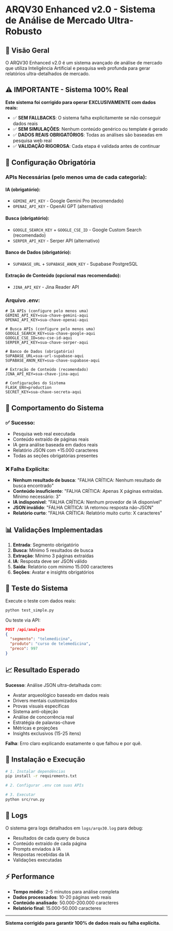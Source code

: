 # ARQV30 Enhanced v2.0 - Sistema de Análise de Mercado Ultra-Robusto

## 🚀 Visão Geral

O ARQV30 Enhanced v2.0 é um sistema avançado de análise de mercado que utiliza Inteligência Artificial e pesquisa web profunda para gerar relatórios ultra-detalhados de mercado.

## ⚠️ IMPORTANTE - Sistema 100% Real

**Este sistema foi corrigido para operar EXCLUSIVAMENTE com dados reais:**

- ✅ **SEM FALLBACKS**: O sistema falha explicitamente se não conseguir dados reais
- ✅ **SEM SIMULAÇÕES**: Nenhum conteúdo genérico ou template é gerado
- ✅ **DADOS REAIS OBRIGATÓRIOS**: Todas as análises são baseadas em pesquisa web real
- ✅ **VALIDAÇÃO RIGOROSA**: Cada etapa é validada antes de continuar

## 🔧 Configuração Obrigatória

### APIs Necessárias (pelo menos uma de cada categoria):

#### IA (obrigatório):
- `GEMINI_API_KEY` - Google Gemini Pro (recomendado)
- `OPENAI_API_KEY` - OpenAI GPT (alternativo)

#### Busca (obrigatório):
- `GOOGLE_SEARCH_KEY` + `GOOGLE_CSE_ID` - Google Custom Search (recomendado)
- `SERPER_API_KEY` - Serper API (alternativo)

#### Banco de Dados (obrigatório):
- `SUPABASE_URL` + `SUPABASE_ANON_KEY` - Supabase PostgreSQL

#### Extração de Conteúdo (opcional mas recomendado):
- `JINA_API_KEY` - Jina Reader API

### Arquivo .env:
```env
# IA APIs (configure pelo menos uma)
GEMINI_API_KEY=sua-chave-gemini-aqui
OPENAI_API_KEY=sua-chave-openai-aqui

# Busca APIs (configure pelo menos uma)
GOOGLE_SEARCH_KEY=sua-chave-google-aqui
GOOGLE_CSE_ID=seu-cse-id-aqui
SERPER_API_KEY=sua-chave-serper-aqui

# Banco de Dados (obrigatório)
SUPABASE_URL=sua-url-supabase-aqui
SUPABASE_ANON_KEY=sua-chave-supabase-aqui

# Extração de Conteúdo (recomendado)
JINA_API_KEY=sua-chave-jina-aqui

# Configurações do Sistema
FLASK_ENV=production
SECRET_KEY=sua-chave-secreta-aqui
```

## 🚨 Comportamento do Sistema

### ✅ Sucesso:
- Pesquisa web real executada
- Conteúdo extraído de páginas reais
- IA gera análise baseada em dados reais
- Relatório JSON com +15.000 caracteres
- Todas as seções obrigatórias presentes

### ❌ Falha Explícita:
- **Nenhum resultado de busca**: "FALHA CRÍTICA: Nenhum resultado de busca encontrado"
- **Conteúdo insuficiente**: "FALHA CRÍTICA: Apenas X páginas extraídas. Mínimo necessário: 3"
- **IA indisponível**: "FALHA CRÍTICA: Nenhum provedor de IA disponível"
- **JSON inválido**: "FALHA CRÍTICA: IA retornou resposta não-JSON"
- **Relatório curto**: "FALHA CRÍTICA: Relatório muito curto: X caracteres"

## 📊 Validações Implementadas

1. **Entrada**: Segmento obrigatório
2. **Busca**: Mínimo 5 resultados de busca
3. **Extração**: Mínimo 3 páginas extraídas
4. **IA**: Resposta deve ser JSON válido
5. **Saída**: Relatório com mínimo 15.000 caracteres
6. **Seções**: Avatar e insights obrigatórios

## 🧪 Teste do Sistema

Execute o teste com dados reais:

```bash
python test_simple.py
```

Ou teste via API:

```json
POST /api/analyze
{
  "segmento": "telemedicina",
  "produto": "curso de telemedicina",
  "preco": 997
}
```

## 📈 Resultado Esperado

**Sucesso**: Análise JSON ultra-detalhada com:
- Avatar arqueológico baseado em dados reais
- Drivers mentais customizados
- Provas visuais específicas
- Sistema anti-objeção
- Análise de concorrência real
- Estratégia de palavras-chave
- Métricas e projeções
- Insights exclusivos (15-25 itens)

**Falha**: Erro claro explicando exatamente o que falhou e por quê.

## 🔄 Instalação e Execução

```bash
# 1. Instalar dependências
pip install -r requirements.txt

# 2. Configurar .env com suas APIs

# 3. Executar
python src/run.py
```

## 📝 Logs

O sistema gera logs detalhados em `logs/arqv30.log` para debug:
- Resultados de cada query de busca
- Conteúdo extraído de cada página
- Prompts enviados à IA
- Respostas recebidas da IA
- Validações executadas

## ⚡ Performance

- **Tempo médio**: 2-5 minutos para análise completa
- **Dados processados**: 10-20 páginas web reais
- **Conteúdo analisado**: 50.000-200.000 caracteres
- **Relatório final**: 15.000-50.000 caracteres

---

**Sistema corrigido para garantir 100% de dados reais ou falha explícita.**